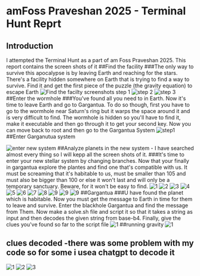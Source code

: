 # amFoss Praveshan 2025 - Terminal Hunt Reprt
## Introduction 
I attempted the Terminal Hunt as a part of am Foss Praveshan 2025.
This report contains the screen shots of it
##Find the facility
###The only way to survive this apocalypse is by leaving Earth and reaching for the stars. There's a facility hidden somewhere on Earth that is trying to find a way to survive. Find it and get the first piece of the puzzle (the gravity equation) to escape Earth
![Find the facilty screenshots step 1 ](1.png)
![step 2](two.png)
![step 3](2.png)
##Enter the wormhole
###You've found all you need to in Earth. Now it's time to leave Earth and go to Gargantua. To do so though, first you have to go to the wormhole near Saturn's ring but it warps the space around it and is very difficult to find. The wormhole is hidden so you'll have to find it, make it executable and then go through it to get your second key. Now you can move back to root and then go to the Gargantua System
![step1](5.png)
##Enter Garganutua system

![enter new system](6.png)
##Analyze planets in the new system - I have searched almost every thing so I will kepp all the screen shots of it.
###It's time to enter your new stellar system by changing branches. Now that your finally in gargantua explore the plantes and find one that's compatible with us. It must be screaming that it's habitable to us, must be smaller than 105 and must also be bigger than 100 or else it won't last and will only be a temporary sanctuary. Beware, for it won't be easy to find.
![1](7.png)
![2](8.png)
![3](9.png)
![4](11.png)
![5](12.png)
![6](13.png)
![7](14.png)
![8](15.png)
![9](16.png)
![9](17.png)
![9](20.png)
##Gargantua
###U have found the planet which is habitable. Now you must get the message to Earth in time for them to leave and survive. Enter the blackhole Gargantua and find the message from Them. Now make a solve.sh file and script it so that it takes a string as input and then decodes the given string from base-b4. Finally, give the clues you've found so far to the script file 
![1](18.png)
##running gravity
![1](10.png)
## clues decoded -there was some problem with my code so for some i usea chatgpt to decode it
![1](1113.png)
![2](111123.png)
![3](112.png)


